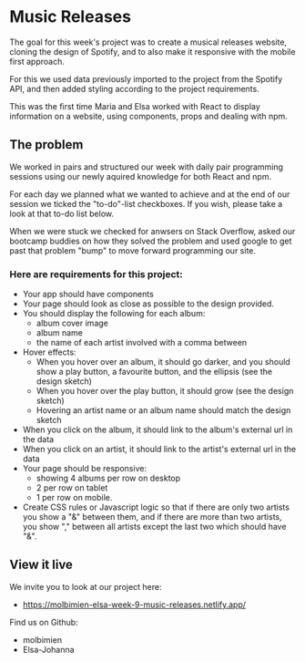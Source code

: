 # Music Releases

The goal for this week's project was to create a musical releases website, cloning the design of Spotify, and to also make it responsive with the mobile first approach.

For this we used data previously imported to the project from the Spotify API, and then added styling according to the project requirements. 

This was the first time Maria and Elsa worked with React to display information on a website, using components, props and dealing with npm. 


## The problem

We worked in pairs and structured our week with daily pair programming sessions using our newly aquired knowledge for both React and npm.

For each day we planned what we wanted to achieve and at the end of our session we ticked the "to-do"-list checkboxes. If you wish, please take a look at that to-do list below.

When we were stuck we checked for anwsers on Stack Overflow, asked our bootcamp buddies on how they solved the problem and used google to get past that problem "bump" to move forward programming our site.

### Here are requirements for this project: 
* Your app should have components
* Your page should look as close as possible to the design provided.
* You should display the following for each album:
    * album cover image
    * album name
    * the name of each artist involved with a comma between
* Hover effects:
    * When you hover over an album, it should go darker, and you should show a play button, a favourite button, and the ellipsis (see the design sketch)
    * When you hover over the play button, it should grow (see the design sketch)
    * Hovering an artist name or an album name should match the design sketch
* When you click on the album, it should link to the album's external url in the data
* When you click on an artist, it should link to the artist's external url in the data
* Your page should be responsive:
    * showing 4 albums per row on desktop
    * 2 per row on tablet
    * 1 per row on mobile.
* Create CSS rules or Javascript logic so that if there are only two artists you show a "&" between them, and if there are more than two artists, you show "," between all artists except the last two which should have "&".


## View it live

We invite you to look at our project here: 
* https://molbimien-elsa-week-9-music-releases.netlify.app/

Find us on Github:
* molbimien
* Elsa-Johanna
